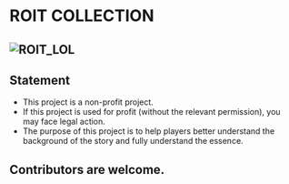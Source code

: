 # ROIT COLLECTION
## ![ROIT_LOL](https://cdn.garenanow.com/web/image/lol/landing-dominion/SG-EN/2022/FEB/SEASONSTART/1220x400.jpg)

## Statement
 - This project is a non-profit project.
 - If this project is used for profit (without the relevant permission), you may face legal action.
 - The purpose of this project is to help players better understand the background of the story and fully understand the essence.

## Contributors are welcome.
